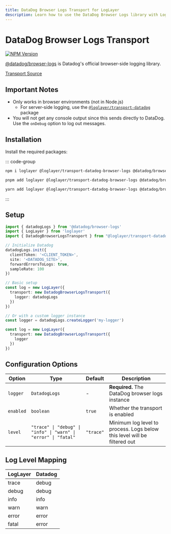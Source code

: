 ```yaml
---
title: DataDog Browser Logs Transport for LogLayer
description: Learn how to use the DataDog Browser Logs library with LogLayer
---
```


# DataDog Browser Logs Transport

[![NPM Version](https://img.shields.io/npm/v/%40loglayer%2Ftransport-datadog-browser-logs)](https://www.npmjs.com/package/@loglayer/transport-datadog-browser-logs)

[@datadog/browser-logs](https://docs.datadoghq.com/logs/log_collection/javascript/) is Datadog's official browser-side logging library.

[Transport Source](https://github.com/loglayer/loglayer/tree/master/packages/transports/datadog-browser-logs)

## Important Notes

- Only works in browser environments (not in Node.js)
  * For server-side logging, use the [`@loglayer/transport-datadog`](/transports/datadog.html) package
- You will not get any console output since this sends directly to DataDog. Use the `onDebug` option to log out messages.

## Installation

Install the required packages:

::: code-group

```sh [npm]
npm i loglayer @loglayer/transport-datadog-browser-logs @datadog/browser-logs
```

```sh [pnpm]
pnpm add loglayer @loglayer/transport-datadog-browser-logs @datadog/browser-logs
```

```sh [yarn]
yarn add loglayer @loglayer/transport-datadog-browser-logs @datadog/browser-logs
```

:::

## Setup

```typescript
import { datadogLogs } from '@datadog/browser-logs'
import { LogLayer } from 'loglayer'
import { DatadogBrowserLogsTransport } from "@loglayer/transport-datadog-browser-logs"

// Initialize Datadog
datadogLogs.init({
  clientToken: '<CLIENT_TOKEN>',
  site: '<DATADOG_SITE>',
  forwardErrorsToLogs: true,
  sampleRate: 100
})

// Basic setup
const log = new LogLayer({
  transport: new DatadogBrowserLogsTransport({
    logger: datadogLogs
  })
})

// Or with a custom logger instance
const logger = datadogLogs.createLogger('my-logger')

const log = new LogLayer({
  transport: new DatadogBrowserLogsTransport({
    logger
  })
})
```

## Configuration Options

| Option | Type | Default | Description |
|--------|------|---------|-------------|
| `logger` | `DatadogLogs` | - | **Required.** The DataDog browser logs instance |
| `enabled` | `boolean` | `true` | Whether the transport is enabled |
| `level` | `"trace" \| "debug" \| "info" \| "warn" \| "error" \| "fatal"` | `"trace"` | Minimum log level to process. Logs below this level will be filtered out |

## Log Level Mapping

| LogLayer | Datadog |
|----------|---------|
| trace    | debug   |
| debug    | debug   |
| info     | info    |
| warn     | warn    |
| error    | error   |
| fatal    | error   |
